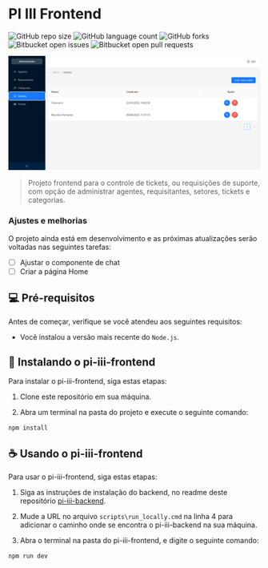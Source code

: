 # PI III Frontend

![GitHub repo size](https://img.shields.io/github/repo-size/eduardo-ibarr/pi-iii-frontend?style=for-the-badge)
![GitHub language count](https://img.shields.io/github/languages/count/eduardo-ibarr/pi-iii-frontend?style=for-the-badge)
![GitHub forks](https://img.shields.io/github/forks/eduardo-ibarr/pi-iii-frontend?style=for-the-badge)
![Bitbucket open issues](https://img.shields.io/bitbucket/issues/eduardo-ibarr/pi-iii-frontend?style=for-the-badge)
![Bitbucket open pull requests](https://img.shields.io/bitbucket/pr-raw/eduardo-ibarr/pi-iii-frontend?style=for-the-badge)

<img src="./example.png" alt="exemplo imagem">

> Projeto frontend para o controle de tickets, ou requisições de suporte, com opção de administrar agentes, requisitantes, setores, tickets e categorias.

### Ajustes e melhorias

O projeto ainda está em desenvolvimento e as próximas atualizações serão voltadas nas seguintes tarefas:

- [ ] Ajustar o componente de chat
- [ ] Criar a página Home

## 💻 Pré-requisitos

Antes de começar, verifique se você atendeu aos seguintes requisitos:

- Você instalou a versão mais recente do `Node.js`.

## 🚀 Instalando o pi-iii-frontend

Para instalar o pi-iii-frontend, siga estas etapas:

1. Clone este repositório em sua máquina.

2. Abra um terminal na pasta do projeto e execute o seguinte comando:

```
npm install
```

## ☕ Usando o pi-iii-frontend

Para usar o pi-iii-frontend, siga estas etapas:

1. Siga as instruções de instalação do backend, no readme deste repositório [pi-iii-backend](https://github.com/eduardo-ibarr/pi-iii-backend).

2. Mude a URL no arquivo `scripts\run_locally.cmd` na linha 4 para adicionar o caminho onde se encontra o pi-iii-backend na sua máquina.

3. Abra o terminal na pasta do pi-iii-frontend, e digite o seguinte comando:

```
npm run dev
```
